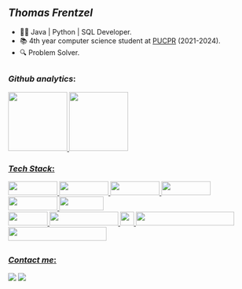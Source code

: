 ## _Thomas Frentzel_

- 🧑‍💻 Java | Python | SQL Developer.
- 📚 4th year computer science student at <a href="https://www.pucpr.br/">PUCPR</a> (2021-2024).
- 🔍 Problem Solver. 

##

### _Github analytics_:
<div>
  <a href="https://github.com/Thomas470">
<img height="120" src="https://github-readme-stats.vercel.app/api?username=Thomas470&show_icons=true&theme=github_dark"&include_all_commits=true&count_private=true"/>
<img height="120" src="https://github-readme-stats.vercel.app/api/top-langs/?username=Thomas470&layout=compact&langs_count=7&theme=github_dark"/>
</div>
  
### _Tech Stack_:

<div>
  
  <img src="https://img.shields.io/badge/java-%23ED8B00.svg?style=for-the-badge&logo=openjdk&logoColor=white" width="100" height="28"/>
  <img src="https://img.shields.io/badge/Python-14354C?style=for-the-badge&logo=python&logoColor=white" width="100" height="28"/>
  <img src="https://img.shields.io/badge/MySQL-00000F?style=for-the-badge&logo=mysql&logoColor=white" width="100" height="28"/>
  <img src="https://img.shields.io/badge/html5-%23E34F26.svg?style=for-the-badge&logo=html5&logoColor=white" width="100" height="28"/>
  <img src="https://img.shields.io/badge/html5-%23E34F26.svg?style=for-the-badge&logo=html5&logoColor=white" width="100" height="28"/>
  <img src="https://img.shields.io/badge/css3-%231572B6.svg?style=for-the-badge&logo=css3&logoColor=white" width="90" height="28"/> 

</div>

<div>

<img src="https://img.shields.io/badge/Git-E34F26?style=for-the-badge&logo=git&logoColor=white" width="80" height="28"/>
<img src="https://img.shields.io/badge/Apache%20Hadoop-66CCFF?style=for-the-badge&logo=apachehadoop&logoColor=black" width="140" height="28"/>
<img src="https://img.shields.io/badge/Apache%20Spark-FDEE21?style=flat-square&logo=apachespark&logoColor=black" widht="30" height="28"/>
<img src= "https://img.shields.io/badge/Visual%20Studio%20Code-0078d7.svg?style=for-the-badge&logo=visual-studio-code&logoColor=white" width="200" height="28"/>
<img src= "https://img.shields.io/badge/Microsoft%20SQL%20Server-CC2927?style=for-the-badge&logo=microsoft%20sql%20server&logoColor=white)" width="200" height="28"/>
  
</div>

##
 
### _Contact me_:
 
 <div> 
  <div> 
  <a href="https://www.linkedin.com/in/thomas-frentzel/"target="_blank"><img src="https://img.shields.io/badge/-LinkedIn-%230077B5?style=for-the-badge&logo=linkedin&logoColor=white"></a>
  <a href = "mailto:thomasfrentzel96@gmail.com" target="_blank"><img src="https://img.shields.io/badge/-Gmail-%23333?style=for-the-badge&logo=gmail&logoColor=white" ></a>
 </div>

